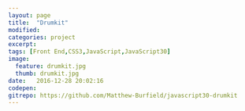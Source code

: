 ```yaml
---
layout: page
title:  "Drumkit"
modified:
categories: project
excerpt:
tags: [Front End,CSS3,JavaScript,JavaScript30]
image: 
  feature: drumkit.jpg
  thumb: drumkit.jpg
date:   2016-12-28 20:02:16
codepen: 
gitrepo: https://github.com/Matthew-Burfield/javascript30-drumkit
---
```


